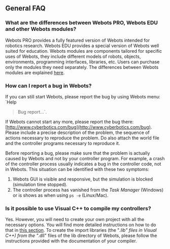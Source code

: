 ## General FAQ

### What are the differences between Webots PRO, Webots EDU and other Webots modules?

Webots PRO provides a fully featured version of Webots intended for robotics
research. Webots EDU provides a special version of Webots well suited for
education. Webots modules are components tailored for specific uses of Webots,
they include different models of robots, objects, environments, programming
interfaces, libraries, etc. Users can purchase only the modules they need
separately. The differences between Webots modules are explained
[here](http://www.cyberbotics.com/webots/).

### How can I report a bug in Webots?

If you can still start Webots, please report the bug by using Webots menu: `Help
> Bug report...`.

If Webots cannot start any more, please report the bug there:
[http://www.cyberbotics.com/bug](http://www.cyberbotics.com/bug). Please include
a precise description of the problem, the sequence of actions necessary to
reproduce the problem. Do also attach the world file and the controller programs
necessary to reproduce it.

Before reporting a bug, please make sure that the problem is actually caused by
Webots and not by your controller program. For example, a crash of the
controller process usually indicates a bug in the controller code, not in
Webots. This situation can be identified with these two symptoms:

1. Webots GUI is visible and responsive, but the simulation is blocked (simulation
time stopped).
2. The controller process has vanished from the *Task Manager* (Windows) or is
shows as *<defunct>* when using `ps -e` (Linux/Mac).

### Is it possible to use Visual C++ to compile my controllers?

Yes. However, you will need to create your own project with all the necessary
options. You will find more detailed instructions on how to do that in [this
section](using-visual-cpp-with-webots.md#using-visual-cpp-with-webots). To
create the import libraries (the "*.lib" files in Visual C++) from the "*.dll"
files of the lib directory of Webots, please follow the instructions provided
with the documentation of your compiler.

